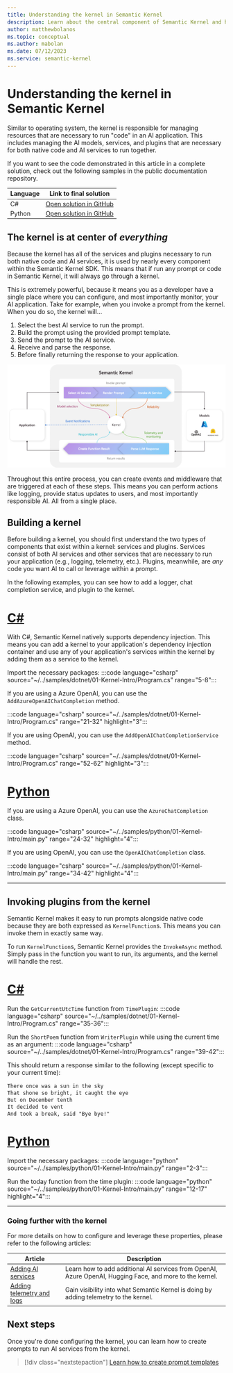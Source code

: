 ```yaml
---
title: Understanding the kernel in Semantic Kernel
description: Learn about the central component of Semantic Kernel and how it works.
author: matthewbolanos
ms.topic: conceptual
ms.author: mabolan
ms.date: 07/12/2023
ms.service: semantic-kernel
---
```


# Understanding the kernel in Semantic Kernel

Similar to operating system, the kernel is responsible for managing resources that are necessary to run "code" in an AI application. This includes managing the AI models, services, and plugins that are necessary for both native code and AI services to run together.

If you want to see the code demonstrated in this article in a complete solution, check out the following samples in the public documentation repository.

| Language  | Link to final solution |
| --- | --- |
| C# | [Open solution in GitHub](https://github.com/MicrosoftDocs/semantic-kernel-docs/tree/main/samples/dotnet/01-Kernel-Intro) |
| Python | [Open solution in GitHub](https://github.com/MicrosoftDocs/semantic-kernel-docs/tree/main/samples/python/01-Kernel-Intro) |

## The kernel is at center of _everything_
Because the kernel has all of the services and plugins necessary to run both native code and AI services, it is used by nearly every component within the Semantic Kernel SDK. This means that if run any prompt or code in Semantic Kernel, it will always go through a kernel.

This is extremely powerful, because it means you as a developer have a single place where you can configure, and most importantly monitor, your AI application. Take for example, when you invoke a prompt from the kernel. When you do so, the kernel will...
1. Select the best AI service to run the prompt.
2. Build the prompt using the provided prompt template.
3. Send the prompt to the AI service.
4. Receive and parse the response.
5. Before finally returning the response to your application.

![The kernel is at the center of everything in Semantic Kernel](../../media/the-kernel-is-at-the-center-of-everything.png)

Throughout this entire process, you can create events and middleware that are triggered at each of these steps. This means you can perform actions like logging, provide status updates to users, and most importantly responsible AI. All from a single place.

## Building a kernel
Before building a kernel, you should first understand the two types of components that exist within a kernel: services and plugins. Services consist of both AI services and other services that are necessary to run your application (e.g., logging, telemetry, etc.). Plugins, meanwhile, are _any_ code you want AI to call or leverage within a prompt.

In the following examples, you can see how to add a logger, chat completion service, and plugin to the kernel.

# [C#](#tab/Csharp)
With C#, Semantic Kernel natively supports dependency injection. This means you can add a kernel to your application's dependency injection container and use any of your application's services within the kernel by adding them as a service to the kernel.

Import the necessary packages:
:::code language="csharp" source="~/../samples/dotnet/01-Kernel-Intro/Program.cs" range="5-8":::

If you are using a Azure OpenAI, you can use the `AddAzureOpenAIChatCompletion` method.

:::code language="csharp" source="~/../samples/dotnet/01-Kernel-Intro/Program.cs" range="21-32" highlight="3":::

If you are using OpenAI, you can use the `AddOpenAIChatCompletionService` method.

:::code language="csharp" source="~/../samples/dotnet/01-Kernel-Intro/Program.cs" range="52-62" highlight="3":::

# [Python](#tab/python)
If you are using a Azure OpenAI, you can use the `AzureChatCompletion` class.

:::code language="csharp" source="~/../samples/python/01-Kernel-Intro/main.py" range="24-32" highlight="4":::

If you are using OpenAI, you can use the `OpenAIChatCompletion` class.

:::code language="csharp" source="~/../samples/python/01-Kernel-Intro/main.py" range="34-42" highlight="4":::

---

## Invoking plugins from the kernel
Semantic Kernel makes it easy to run prompts alongside native code because they are both expressed as `KernelFunction`s. This means you can invoke them in exactly same way.

To run `KernelFunction`s, Semantic Kernel provides the `InvokeAsync` method. Simply pass in the function you want to run, its arguments, and the kernel will handle the rest.

# [C#](#tab/Csharp)
Run the `GetCurrentUtcTime` function from `TimePlugin`:
:::code language="csharp" source="~/../samples/dotnet/01-Kernel-Intro/Program.cs" range="35-36":::

Run the `ShortPoem` function from `WriterPlugin` while using the current time as an argument:
:::code language="csharp" source="~/../samples/dotnet/01-Kernel-Intro/Program.cs" range="39-42":::

This should return a response similar to the following (except specific to your current time):
```
There once was a sun in the sky
That shone so bright, it caught the eye
But on December tenth
It decided to vent
And took a break, said "Bye bye!"
```


# [Python](#tab/python)
Import the necessary packages:
:::code language="python" source="~/../samples/python/01-Kernel-Intro/main.py" range="2-3":::

Run the today function from the time plugin:
:::code language="python" source="~/../samples/python/01-Kernel-Intro/main.py" range="12-17" highlight="4":::

---


### Going further with the kernel
For more details on how to configure and leverage these properties, please refer to the following articles:

| Article | Description |
|---------|-------------|
| [Adding AI services](./adding-services.md) | Learn how to add additional AI services from OpenAI, Azure OpenAI, Hugging Face, and more to the kernel. |
| [Adding telemetry and logs](https://devblogs.microsoft.com/semantic-kernel/unlock-the-power-of-telemetry-in-semantic-kernel-sdk/) | Gain visibility into what Semantic Kernel is doing by adding telemetry to the kernel. |

## Next steps
Once you're done configuring the kernel, you can learn how to create prompts to run AI services from the kernel.

> [!div class="nextstepaction"]
> [Learn how to create prompt templates](../prompts/index.md)